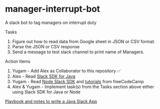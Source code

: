# manager-interrupt-bot
A slack bot to tag managers on interrupt duty

Tasks
1. Figure out how to read data from Google sheet in JSON or CSV format.
2. Parse the JSON or CSV response
3. Send a message to test slack channel to print name of Managers.

Action Items  
1. Yugam - Add Alex as Collaborator to this repository :white_check_mark:
2. Alex - Read [Slack SDK for Java](https://slack.dev/java-slack-sdk/)
3. Yugam - Read [Node Slack SDK](https://slack.dev/node-slack-sdk/) and [tutorials](https://www.freecodecamp.org/learn) from freeCodeCamp
4. Alex & Yugam - Implement task(s) from the Tasks section above either using Slack SDK for Java or Node 


[Playbook and notes to write a Java Slack App](playbook.md)